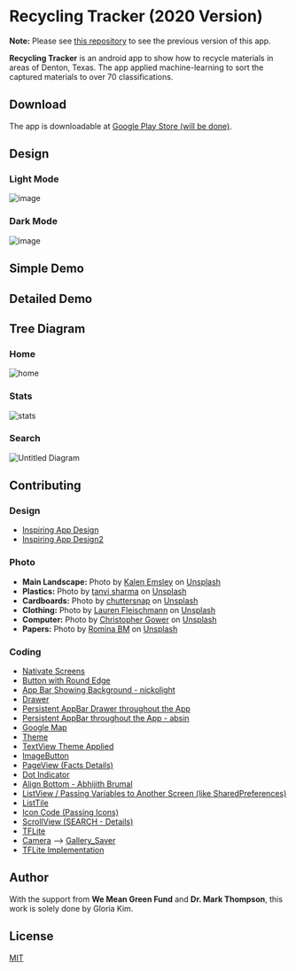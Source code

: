 # Recycling Tracker (2020 Version)

**Note:** Please see [this repository](https://github.com/gloriakim-cs-projects/2019-android-recycling-tracker-completed/) to see the previous version of this app.

**Recycling Tracker** is an android app to show how to recycle materials in areas of Denton, Texas. The app applied machine-learning to sort the captured materials to over 70 classifications.

## Download

The app is downloadable at [Google Play Store (will be done)](https://play.google.com/store?hl=en_US).

## Design

### Light Mode
![image](https://user-images.githubusercontent.com/68700599/89610031-23008f80-d83f-11ea-99eb-057306cb6864.png)

### Dark Mode
![image](https://user-images.githubusercontent.com/68700599/89610011-12e8b000-d83f-11ea-83b8-7ca8bfb4e752.png)

## Simple Demo

## Detailed Demo

## Tree Diagram

### Home

![home](https://user-images.githubusercontent.com/68700599/89750811-1ffddd00-da93-11ea-91c4-53b67c07dbfd.png)

### Stats

![stats](https://user-images.githubusercontent.com/68700599/89752550-71f63100-da9a-11ea-8053-4572b34e4276.png)

### Search

![Untitled Diagram](https://user-images.githubusercontent.com/68700599/89857212-180c6e80-db61-11ea-8dfc-cb91d31de46e.png)

## Contributing

### Design
- [Inspiring App Design](https://www.behance.net/gallery/77578081/greendeeds-Recycling-App?tracking_source=search_projects_recommended%7Crecycling)
- [Inspiring App Design2](https://kedarjoyner.com/werecycle-mobile-app)

### Photo
- **Main Landscape:** <span>Photo by <a href="https://unsplash.com/@kalenemsley?utm_source=unsplash&amp;utm_medium=referral&amp;utm_content=creditCopyText">Kalen Emsley</a> on <a href="https://unsplash.com/?utm_source=unsplash&amp;utm_medium=referral&amp;utm_content=creditCopyText">Unsplash</a></span>
- **Plastics:** <span>Photo by <a href="https://unsplash.com/@exportersindia?utm_source=unsplash&amp;utm_medium=referral&amp;utm_content=creditCopyText">tanvi sharma</a> on <a href="https://unsplash.com/?utm_source=unsplash&amp;utm_medium=referral&amp;utm_content=creditCopyText">Unsplash</a></span>
- **Cardboards:** <span>Photo by <a href="https://unsplash.com/@chuttersnap?utm_source=unsplash&amp;utm_medium=referral&amp;utm_content=creditCopyText">chuttersnap</a> on <a href="https://unsplash.com/?utm_source=unsplash&amp;utm_medium=referral&amp;utm_content=creditCopyText">Unsplash</a></span>
- **Clothing:** <span>Photo by <a href="https://unsplash.com/@theburbgirl?utm_source=unsplash&amp;utm_medium=referral&amp;utm_content=creditCopyText">Lauren Fleischmann</a> on <a href="https://unsplash.com/?utm_source=unsplash&amp;utm_medium=referral&amp;utm_content=creditCopyText">Unsplash</a></span>
- **Computer:** <span>Photo by <a href="https://unsplash.com/@cgower?utm_source=unsplash&amp;utm_medium=referral&amp;utm_content=creditCopyText">Christopher Gower</a> on <a href="https://unsplash.com/s/photos/computer?utm_source=unsplash&amp;utm_medium=referral&amp;utm_content=creditCopyText">Unsplash</a></span>
- **Papers:** <span>Photo by <a href="https://unsplash.com/@hubiita?utm_source=unsplash&amp;utm_medium=referral&amp;utm_content=creditCopyText">Romina BM</a> on <a href="https://unsplash.com/s/photos/paper-crumpled?utm_source=unsplash&amp;utm_medium=referral&amp;utm_content=creditCopyText">Unsplash</a></span>

### Coding
- [Nativate Screens](https://stackoverflow.com/questions/44004451/navigator-operation-requested-with-a-context-that-does-not-include-a-navigator)
- [Button with Round Edge](https://stackoverflow.com/questions/49991444/create-a-rounded-button-button-with-border-radius-in-flutter)
- [App Bar Showing Background - nickolight](https://stackoverflow.com/questions/53080186/make-appbar-transparent-and-show-background-image-which-is-set-to-whole-screen)
- [Drawer](https://flutter.dev/docs/cookbook/design/drawer)
- [Persistent AppBar Drawer throughout the App](https://stackoverflow.com/questions/51659805/persisting-appbar-drawer-across-all-pages-flutter)
- [Persistent AppBar throughout the App - absin](https://stackoverflow.com/questions/53411890/how-can-i-have-my-appbar-in-a-separate-file-in-flutter-while-still-having-the-wi)
- [Google Map](https://www.youtube.com/watch?v=Dme03oxZRU0)
- [Theme](https://stackoverflow.com/questions/59473941/how-to-use-font-settings-using-theme-widget)
- [TextView Theme Applied](https://stackoverflow.com/questions/51382553/flutter-theme-not-applied-to-text-widget)
- [ImageButton](https://stackoverflow.com/questions/55216108/button-with-image-background-flutter)
- [PageView (Facts Details)](https://medium.com/flutter-community/flutter-pageview-widget-e0f6c8092636)
- [Dot Indicator](https://pub.dev/packages/dots_indicator)
- [Align Bottom - Abhijith Brumal](https://stackoverflow.com/questions/45746636/flutter-trying-to-bottom-center-an-item-in-a-column-but-it-keeps-left-aligning)
- [ListView / Passing Variables to Another Screen (like SharedPreferences)](https://flutter.dev/docs/cookbook/navigation/passing-data)
- [ListTile](https://api.flutter.dev/flutter/material/ListTile-class.html)
- [Icon Code (Passing Icons)](https://stackoverflow.com/questions/57869179/dynamic-icons-in-flutter)
- [ScrollView (SEARCH - Details)](https://api.flutter.dev/flutter/widgets/CustomScrollView-class.html)
- [TFLite](https://pub.dev/packages/tflite)
- [Camera](https://pub.dev/packages/camera/example) --> [Gallery_Saver](https://pub.dev/packages/gallery_saver)
- [TFLite Implementation](https://www.youtube.com/watch?v=-5kUv47xKy0&t=573s)


## Author

With the support from **We Mean Green Fund** and **Dr. Mark Thompson**, this work is solely done by Gloria Kim.

## License
[MIT](https://choosealicense.com/licenses/mit/)
